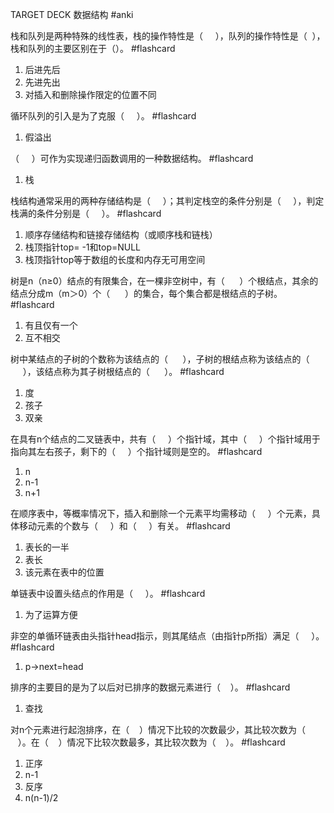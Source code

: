 TARGET DECK
数据结构
#anki 

栈和队列是两种特殊的线性表，栈的操作特性是（     ），队列的操作特性是（  ），栈和队列的主要区别在于（）。 #flashcard 
 1. 后进先后
 2. 先进先出
 3. 对插入和删除操作限定的位置不同
<!--ID: 1640066141790-->






循环队列的引入是为了克服（     ）。 #flashcard 
1.  假溢出
<!--ID: 1640066141827-->





 
（     ）可作为实现递归函数调用的一种数据结构。 #flashcard
1. 栈
<!--ID: 1640066141832-->


栈结构通常采用的两种存储结构是（     ）；其判定栈空的条件分别是（     ），判定栈满的条件分别是（     ）。 #flashcard 
1.  顺序存储结构和链接存储结构（或顺序栈和链栈）
2.  栈顶指针top= -1和top=NULL
3.  栈顶指针top等于数组的长度和内存无可用空间
<!--ID: 1640066141837-->



树是n（n≥0）结点的有限集合，在一棵非空树中，有（      ）个根结点，其余的结点分成m（m＞0）个（      ）的集合，每个集合都是根结点的子树。 #flashcard 
1.  有且仅有一个
2.  互不相交
<!--ID: 1640075123169-->



 

树中某结点的子树的个数称为该结点的（      ），子树的根结点称为该结点的（      ），该结点称为其子树根结点的（      ）。 #flashcard 
1.  度
2.  孩子
3.  双亲
<!--ID: 1640075123177-->




 

在具有n个结点的二叉链表中，共有（     ）个指针域，其中（     ）个指针域用于指向其左右孩子，剩下的（     ）个指针域则是空的。 #flashcard 
1.  n
2.  n-1
3.  n+1
<!--ID: 1640075123182-->



 

在顺序表中，等概率情况下，插入和删除一个元素平均需移动（     ）个元素，具体移动元素的个数与（     ）和（     ）有关。 #flashcard 
1.  表长的一半
2.  表长
3.  该元素在表中的位置
<!--ID: 1640161838282-->



 

单链表中设置头结点的作用是（     ）。 #flashcard 
1.  为了运算方便
<!--ID: 1640161838292-->



 

非空的单循环链表由头指针head指示，则其尾结点（由指针p所指）满足（     ）。 #flashcard 
1.  p->next=head
<!--ID: 1640161838297-->




 

排序的主要目的是为了以后对已排序的数据元素进行（    ）。 #flashcard 
1. 查找
<!--ID: 1640161838302-->



 

对n个元素进行起泡排序，在（    ）情况下比较的次数最少，其比较次数为（    ）。在（    ）情况下比较次数最多，其比较次数为（    ）。 #flashcard 
1.  正序
2.  n-1
3.  反序
4.  n(n-1)/2
<!--ID: 1640161838307-->
